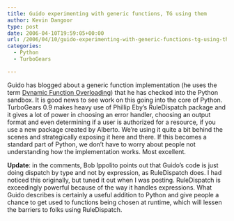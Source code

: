 ```yaml
---
title: Guido experimenting with generic functions, TG using them
author: Kevin Dangoor
type: post
date: 2006-04-10T19:59:05+00:00
url: /2006/04/10/guido-experimenting-with-generic-functions-tg-using-them/
categories:
  - Python
  - TurboGears

---
```

Guido has blogged about a generic function implementation (he uses the term [Dynamic Function Overloading][1]) that he has checked into the Python sandbox. It is good news to see work on this going into the core of Python. TurboGears 0.9 makes heavy use of Phillip Eby&#8217;s RuleDispatch package and it gives a lot of power in choosing an error handler, choosing an output format and even determining if a user is authorized for a resource, if you use a new package created by Alberto. We&#8217;re using it quite a bit behind the scenes and strategically exposing it here and there. If this becomes a standard part of Python, we don&#8217;t have to worry about people not understanding how the implementation works. Most excellent.

**Update**: in the comments, Bob Ippolito points out that Guido&#8217;s code is just doing dispatch by type and not by expression, as RuleDispatch does. I had noticed this originally, but tuned it out when I was posting. RuleDispatch is exceedingly powerful because of the way it handles expressions. What Guido describes is certainly a useful addition to Python and give people a chance to get used to functions being chosen at runtime, which will lessen the barriers to folks using RuleDispatch.

 [1]: http://www.artima.com/weblogs/viewpost.jsp?thread=155514